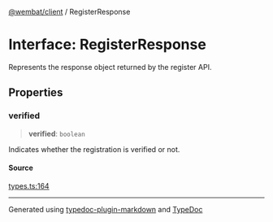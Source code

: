 [@wembat/client](../exports.md) / RegisterResponse

# Interface: RegisterResponse

Represents the response object returned by the register API.

## Properties

### verified

> **verified**: `boolean`

Indicates whether the registration is verified or not.

#### Source

[types.ts:164](https://github.com/lmarschall/wembat/blob/1453072/src/types.ts#L164)

***

Generated using [typedoc-plugin-markdown](https://www.npmjs.com/package/typedoc-plugin-markdown) and [TypeDoc](https://typedoc.org/)
